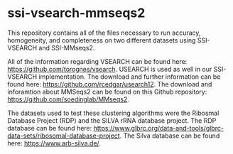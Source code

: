 # ssi-vsearch-mmseqs2
This repository contains all of the files necessary to run accuracy, homogeneity, and completeness on two different datasets using SSI-VSEARCH and SSI-MMseqs2. 

All of the information regarding VSEARCH can be found here: https://github.com/torognes/vsearch.
USEARCH is used as well in our SSI-VSEARCH implementation. The download and further information can be found here: https://github.com/rcedgar/usearch12.
The download and inforamtion about MMSeqs2 can be found on this Github repository: https://github.com/soedinglab/MMseqs2.

The datasets used to test these clustering algorithms were the Ribosmal Database Project (RDP) and the SILVA rRNA database project.
The RDP database can be found here: https://www.glbrc.org/data-and-tools/glbrc-data-sets/ribosomal-database-project.
The Silva database can be found here: https://www.arb-silva.de/.
